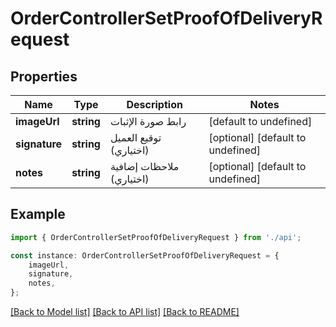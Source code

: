 # OrderControllerSetProofOfDeliveryRequest


## Properties

Name | Type | Description | Notes
------------ | ------------- | ------------- | -------------
**imageUrl** | **string** | رابط صورة الإثبات | [default to undefined]
**signature** | **string** | توقيع العميل (اختياري) | [optional] [default to undefined]
**notes** | **string** | ملاحظات إضافية (اختياري) | [optional] [default to undefined]

## Example

```typescript
import { OrderControllerSetProofOfDeliveryRequest } from './api';

const instance: OrderControllerSetProofOfDeliveryRequest = {
    imageUrl,
    signature,
    notes,
};
```

[[Back to Model list]](../README.md#documentation-for-models) [[Back to API list]](../README.md#documentation-for-api-endpoints) [[Back to README]](../README.md)
